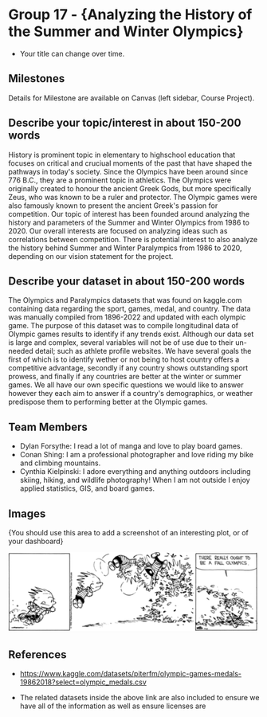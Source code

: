 # Group 17 - {Analyzing the History of the Summer and Winter Olympics}

- Your title can change over time.

## Milestones

Details for Milestone are available on Canvas (left sidebar, Course Project).

## Describe your topic/interest in about 150-200 words

History is prominent topic in elementary to highschool education that focuses on critical and cruciual moments of the past that have shaped the pathways in today's society. Since the Olympics have been around since 776 B.C., they are a prominent topic in athletics. The Olympics were originally created to honour the ancient Greek Gods, but more specifically Zeus, who was known to be a ruler and protector. The Olympic games were also famously known to present the ancient Greek's passion for competition. Our topic of interest has been founded around analyzing the history and parameters of the Summer and Winter Olympics from 1986 to 2020. Our overall interests are focused on analyzing ideas such as correlations between competition. There is potential interest to also analyze the history behind Summer and Winter Paralympics from 1986 to 2020, depending on our vision statement for the project.

## Describe your dataset in about 150-200 words


The Olympics and Paralympics datasets that was found on kaggle.com containing data regarding the sport, games, medal, and country. The data was manually compiled from 1896-2022 and updated with each olympic game. The purpose of this dataset was to compile longitudinal data of Olympic games results to identify if any trends exist. Although our data set is large and complex, several variables will not be of use due to their un-needed detail; such as athlete profile websites. We have several goals the first of which is to identify wether or not being to host country offers a competitive advantage, secondly if any country shows outstanding sport prowess, and finally if any countries are better at the winter or summer games. We all have our own specific questions we would like to answer however they each aim to answer if a country's demographics, or weather predispose them to performing better at the Olympic games. 


## Team Members

- Dylan Forsythe: I read a lot of manga and love to play board games.
- Conan Shing: I am a professional photographer and love riding my bike and climbing mountains.
- Cynthia Kielpinski: I adore everything and anything outdoors including skiing, hiking, and wildlife photography! When I am not outside I enjoy applied statistics, GIS, and board games.

## Images

{You should use this area to add a screenshot of an interesting plot, or of your dashboard}

<img src ="images/CAH_Olympics.png" width="500px">

## References

- https://www.kaggle.com/datasets/piterfm/olympic-games-medals-19862018?select=olympic_medals.csv

- The related datasets inside the above link are also included to ensure we have all of the information as well as ensure licenses are
